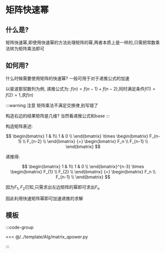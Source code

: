 # 矩阵快速幂

## 什么是?

矩阵快速幂,即使用快速幂的方法处理矩阵的幂,两者本质上是一样的,只需把常数乘法转为矩阵乘法即可

## 如何用?

什么时候需要使用矩阵的快速幂? 一般可用于对于递推公式的加速

以斐波那契数列为例, 递推公式为: $f(n) = f(n-1) + f(n-2)$,同时满足条件$f(1)=f(2)=1$,求$f(n)$

:::warning 注意
矩阵乘法不满足交换律,别写错了  

构造右边的结果矩阵是几维?  当然看递推公式和base
:::

构造矩阵表述:

$$
\begin{bmatrix}
1 & 1\\
1 & 0 \\
\end{bmatrix}
\times
\begin{bmatrix}
F_{n-1} \\
F_{n-2} \\
\end{bmatrix}
{=}
\begin{bmatrix}
F_n \\
F_{n-1} \\
\end{bmatrix}
$$

递推得:

$$
\begin{bmatrix}
1 & 1\\
1 & 0 \\
\end{bmatrix}^{n-3}
\times
\begin{bmatrix}
F_{1} \\
F_{2} \\
\end{bmatrix}
{=}
\begin{bmatrix}
F_n \\
F_{n-1} \\
\end{bmatrix}
$$

因为$F_1,F_2$已知,只需求出左边矩阵的幂即可求出$F_n$

因此利用快速矩阵幂即可加速递推的求解



## 模板

:::code-group

<<< @/../template/Alg/matrix_qpower.py

:::